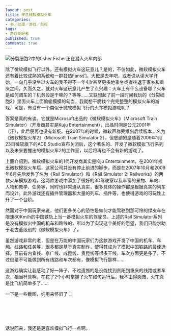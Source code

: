 ```yaml
---
layout: post
title: 怀念微软模拟火车
categories:
- 书／动漫／游戏／影视
tags:
- 游戏爱好者
published: true
comments: true
---
```

<p><img src="http://i1198.photobucket.com/albums/aa450/itrowa/blog_post_2010/01/Pic00070.jpg" alt="分裂细胞2中的fisher" />
Fisher正在潜入火车内部</p>

<p>除了微软模拟飞行以外，还有模拟火车这玩意儿？是的，不仅如此，微软模拟火车还有着比较成熟的系统和一群狂热Fans们。大概是去年吧，或者说从读大学开始，一向几乎没坐过火车的我不得不一年4次甚至更多地乘坐或者往返于家乡和重庆之间，久而久之，就对火车这玩意儿产生了点兴趣：火车上有什么设备哪？火车是如何调车的？机务段是干嘛的？等等……又联想起了前一段时间我玩的《分裂细胞2》里面火车上面偷偷摸摸的勾当，我就想干脆找个完完整整的模拟火车的游戏，可是，有没有一个类似于微软模拟飞行的火车模拟游戏呢？</p>

<p>答案是真的有诶。它就是Microsoft出品的《微软模拟火车》（Microsoft Train Simulator）（开发商其实是Kuju Entertainment），出品时间是公元2001年（汗），此后便再也没有新版。在2007年的时候，微软声称要推出后续版本，名为《微软模拟火车2》（Microsoft Train Simulator 2），但悲剧的是随着2009年1月23日微软旗下的ACE Studio宣布关闭后，这个著名的、开发了微软模拟飞行系列以及未来要推出的模拟火车2的工作室，以后将再也不会有新的游戏了。</p>

<p>上面介绍到，微软模拟火车的1代开发商其实是Kiju Entertainment，在2001年推出微软模拟火车后，这家公司并没有停止前进的脚步，而是在2007年10月和2009年6月先后发售了名为《Rail Simulator》和《Rail Simulator 2: Railworks》的两款火车模拟游戏，这两款游戏中添加了很好的3D驾驶室以及丰富的景物、车站、人物和教学、任务等，同时也非常遵从真实，很多具体的操作都是根据真实的列车而设计。此外游戏还有插件管理器和大量的列车、插件等，也使得游戏的可玩性上升了一个台阶。</p>

<p>然而对于中国玩家来说，他们更多关心的恐怕是如何才能驾驶到那可怜的绿皮车在限速80Km/h的中国铁轨上当一番模拟火车的驾驶员。上述的Rail Simulator系列是没有模拟出中国的机车和路线的，所以为了实现这个美好的愿望，我们只能求助于老古董级别的《微软模拟火车》了。</p>

<p>虽然游戏非常的老，但是在万能的中国玩家们为这款游戏开发了中国的机车、车厢、线路和任务等，很多都是基于真实制作，使得其成为了模拟中国铁路的最佳选择。目前有内宜线、京广线、成昆线、贵昆线等很多干线，车次方面更是多了，不过倒是不可能做到所有线路和车次都有，像模拟飞行那样……</p>

<p>这游戏确实让我感动了好一阵子，不过遗憾的是没能找到贵阳到重庆的线路或者车次，相当杯具啊。在花了2个小时掌握了火车如何运行后，我不由得感慨，火车真是比飞机简单多了……</p>

<p>一下是一些截图，纯用来怀旧了：
<img src="http://i1198.photobucket.com/albums/aa450/itrowa/blog_post_2010/01/Pic000961.jpg" alt="" /></p>

<p><img src="http://i1198.photobucket.com/albums/aa450/itrowa/blog_post_2010/01/Pic00104.jpg" alt="" /></p>

<p><img src="http://i1198.photobucket.com/albums/aa450/itrowa/blog_post_2010/01/Pic00096.jpg" alt="" /></p>

<p><img src="http://i1198.photobucket.com/albums/aa450/itrowa/blog_post_2010/01/Pic00095.jpg" alt="" /></p>

<p>&nbsp;</p>

<p>话说回来，我还是更喜欢模拟飞行一点啊。</p>
